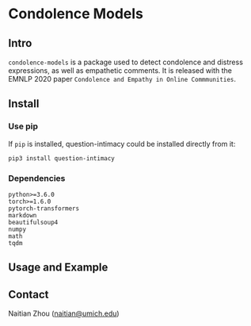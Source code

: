 # Condolence Models

## Intro
`condolence-models` is a package used to detect condolence and distress
expressions, as well as empathetic comments. It is released with the
EMNLP 2020 paper `Condolence and Empathy in Online Commmunities`. 


## Install 

### Use pip
If `pip` is installed, question-intimacy could be installed directly from it:

    pip3 install question-intimacy

### Dependencies
    python>=3.6.0
    torch>=1.6.0
    pytorch-transformers
    markdown
    beautifulsoup4
    numpy
    math
    tqdm
    
## Usage and Example

## Contact
Naitian Zhou (naitian@umich.edu)
